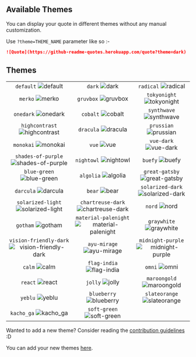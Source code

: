 ## Available Themes

<!-- DO NOT EDIT THIS FILE DIRECTLY -->

You can display your quote in different themes without any manual customization.

Use `?theme=THEME_NAME` parameter like so :-

```md
![Quote](https://github-readme-quotes.herokuapp.com/quote?theme=dark)
```

## Themes


| | | |
| :--: | :--: | :--: |
| `default` ![default][default] | `dark` ![dark][dark] | `radical` ![radical][radical] |
| `merko` ![merko][merko] | `gruvbox` ![gruvbox][gruvbox] | `tokyonight` ![tokyonight][tokyonight] |
| `onedark` ![onedark][onedark] | `cobalt` ![cobalt][cobalt] | `synthwave` ![synthwave][synthwave] |
| `highcontrast` ![highcontrast][highcontrast] | `dracula` ![dracula][dracula] | `prussian` ![prussian][prussian] |
| `monokai` ![monokai][monokai] | `vue` ![vue][vue] | `vue-dark` ![vue-dark][vue-dark] |
| `shades-of-purple` ![shades-of-purple][shades-of-purple] | `nightowl` ![nightowl][nightowl] | `buefy` ![buefy][buefy] |
| `blue-green` ![blue-green][blue-green] | `algolia` ![algolia][algolia] | `great-gatsby` ![great-gatsby][great-gatsby] |
| `darcula` ![darcula][darcula] | `bear` ![bear][bear] | `solarized-dark` ![solarized-dark][solarized-dark] |
| `solarized-light` ![solarized-light][solarized-light] | `chartreuse-dark` ![chartreuse-dark][chartreuse-dark] | `nord` ![nord][nord] |
| `gotham` ![gotham][gotham] | `material-palenight` ![material-palenight][material-palenight] | `graywhite` ![graywhite][graywhite] |
| `vision-friendly-dark` ![vision-friendly-dark][vision-friendly-dark] | `ayu-mirage` ![ayu-mirage][ayu-mirage] | `midnight-purple` ![midnight-purple][midnight-purple] |
| `calm` ![calm][calm] | `flag-india` ![flag-india][flag-india] | `omni` ![omni][omni] |
| `react` ![react][react] | `jolly` ![jolly][jolly] | `maroongold` ![maroongold][maroongold] |
| `yeblu` ![yeblu][yeblu] | `blueberry` ![blueberry][blueberry] | `slateorange` ![slateorange][slateorange] |
| `kacho_ga` ![kacho_ga][kacho_ga] | `soft-green` ![soft-green][soft-green] |  |




[default]: https://github-readme-quotes.herokuapp.com/quote?theme=default
[default_repocard]: https://github-readme-quotes.herokuapp.com/quote?theme=default_repocard
[dark]: https://github-readme-quotes.herokuapp.com/quote?theme=dark
[radical]: https://github-readme-quotes.herokuapp.com/quote?theme=radical
[merko]: https://github-readme-quotes.herokuapp.com/quote?theme=merko
[gruvbox]: https://github-readme-quotes.herokuapp.com/quote?theme=gruvbox
[tokyonight]: https://github-readme-quotes.herokuapp.com/quote?theme=tokyonight
[onedark]: https://github-readme-quotes.herokuapp.com/quote?theme=onedark
[cobalt]: https://github-readme-quotes.herokuapp.com/quote?theme=cobalt
[synthwave]: https://github-readme-quotes.herokuapp.com/quote?theme=synthwave
[highcontrast]: https://github-readme-quotes.herokuapp.com/quote?theme=highcontrast
[dracula]: https://github-readme-quotes.herokuapp.com/quote?theme=dracula
[prussian]: https://github-readme-quotes.herokuapp.com/quote?theme=prussian
[monokai]: https://github-readme-quotes.herokuapp.com/quote?theme=monokai
[vue]: https://github-readme-quotes.herokuapp.com/quote?theme=vue
[vue-dark]: https://github-readme-quotes.herokuapp.com/quote?theme=vue-dark
[shades-of-purple]: https://github-readme-quotes.herokuapp.com/quote?theme=shades-of-purple
[nightowl]: https://github-readme-quotes.herokuapp.com/quote?theme=nightowl
[buefy]: https://github-readme-quotes.herokuapp.com/quote?theme=buefy
[blue-green]: https://github-readme-quotes.herokuapp.com/quote?theme=blue-green
[algolia]: https://github-readme-quotes.herokuapp.com/quote?theme=algolia
[great-gatsby]: https://github-readme-quotes.herokuapp.com/quote?theme=great-gatsby
[darcula]: https://github-readme-quotes.herokuapp.com/quote?theme=darcula
[bear]: https://github-readme-quotes.herokuapp.com/quote?theme=bear
[solarized-dark]: https://github-readme-quotes.herokuapp.com/quote?theme=solarized-dark
[solarized-light]: https://github-readme-quotes.herokuapp.com/quote?theme=solarized-light
[chartreuse-dark]: https://github-readme-quotes.herokuapp.com/quote?theme=chartreuse-dark
[nord]: https://github-readme-quotes.herokuapp.com/quote?theme=nord
[gotham]:https://github-readme-quotes.herokuapp.com/quote?theme=gotham
[material-palenight]:https://github-readme-quotes.herokuapp.com/quote?theme=material-palenight
[graywhite]: https://github-readme-quotes.herokuapp.com/quote?theme=graywhite
[vision-friendly-dark]: https://github-readme-quotes.herokuapp.com/quote?theme=vision-friendly-dark
[ayu-mirage]: https://github-readme-quotes.herokuapp.com/quote?theme=ayu-mirage
[midnight-purple]: https://github-readme-quotes.herokuapp.com/quote?theme=midnight-purple
[calm]: https://github-readme-quotes.herokuapp.com/quote?theme=calm
[flag-india]: https://github-readme-quotes.herokuapp.com/quote?theme=flag-india
[omni]: https://github-readme-quotes.herokuapp.com/quote?theme=omni
[react]: https://github-readme-quotes.herokuapp.com/quote?theme=react
[jolly]: https://github-readme-quotes.herokuapp.com/quote?theme=jolly
[maroongold]:https://github-readme-quotes.herokuapp.com/quote?theme=maroongold
[yeblu]: https://github-readme-quotes.herokuapp.com/quote?theme=yeblu
[blueberry]: https://github-readme-quotes.herokuapp.com/quote?theme=blueberry
[slateorange]: https://github-readme-quotes.herokuapp.com/quote?theme=slateorange
[kacho_ga]: https://github-readme-quotes.herokuapp.com/quote?theme=kacho_ga
[soft-green]: https://github-readme-quotes.herokuapp.com/quote?theme=soft-green


Wanted to add a new theme? Consider reading the [contribution guidelines](../CONTRIBUTING.md#themes-contribution) :D

You can add your new themes [here](./themes.js).
